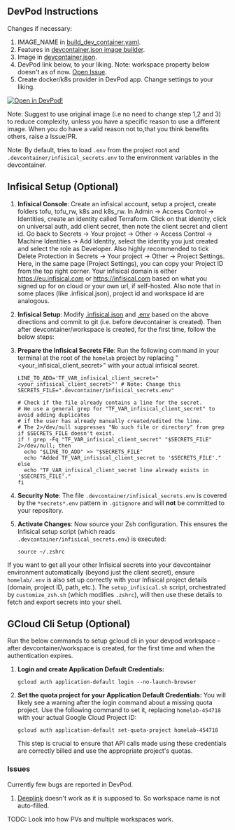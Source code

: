 ## DevPod Instructions

Changes if necessary:
1. IMAGE_NAME in [build_dev_container.yaml](/.github/workflows/build_dev_container.yaml).
2. Features in [devcontainer.json image builder](/.github/.devcontainer/devcontainer.json).
3. Image in [devcontainer.json](/.devcontainer/devcontainer.json).
4. DevPod link below, to your liking. Note: workspace property below doesn't as of now. [Open Issue](https://github.com/loft-sh/devpod/issues/1843).
5. Create docker/k8s provider in DevPod app. Change settings to your liking.

[![Open in DevPod!](https://devpod.sh/assets/open-in-devpod.svg)](https://devpod.sh/open#git@github.com:karteekiitg/homelab.git@prod&workspace=my-k8s-workspace&provider=docker&ide=zed)

Note: Suggest to use original image (i.e no need to change step 1,2 and 3) to reduce complexity, unless you have a specific reason to use a different image. When you do have a valid reason not to,that you think benefits others, raise a Issue/PR.

Note: By default, tries to load `.env` from the project root and `.devcontainer/infisical_secrets.env` to the environment variables in the devcontainer.

## Infisical Setup (Optional)

1.  **Infisical Console**:
    Create an infisical account, setup a project, create folders tofu, tofu_rw, k8s and k8s_rw. In Admin -> Access Control -> Identities, create an identity called Terraform. Click on that identity, click on universal auth, add client secret, then note the client secret and client id. Go back to Secrets -> Your project -> Other -> Access Control -> Machine Identities -> Add Identity, select the identity you just created and select the role as Developer. Also highly recommended to tick Delete Protection in Secrets -> Your project -> Other -> Project Settings. Here, in the same page (Project Settings), you can copy your Project ID from the top right corner. Your infisical domain is either https://eu.infisical.com or https://infisical.com based on what you signed up for on cloud or your own url, if self-hosted. Also note that in some places (like .infisical.json), project id and workspace id are analogous.

2.  **Infisical Setup**:
    Modify [.infisical.json](/.infisical.json) and [.env](/.env) based on the above directions and commit to git (i.e. before devcontainer is created). Then after devcontainer/workspace is created, for the first time, follow the below steps:

3.  **Prepare the Infisical Secrets File**:
    Run the following command in your terminal at the root of the `homelab` project by replacing "<your_infisical_client_secret>" with your actual infisical secret.
    ```shell
    LINE_TO_ADD='TF_VAR_infisical_client_secret="<your_infisical_client_secret>"' # Note: Change this
    SECRETS_FILE=".devcontainer/infisical_secrets.env"

    # Check if the file already contains a line for the secret.
    # We use a general grep for "TF_VAR_infisical_client_secret" to avoid adding duplicates
    # if the user has already manually created/edited the line.
    # The 2>/dev/null suppresses "No such file or directory" from grep if $SECRETS_FILE doesn't exist.
    if ! grep -Fq "TF_VAR_infisical_client_secret" "$SECRETS_FILE" 2>/dev/null; then
      echo "$LINE_TO_ADD" >> "$SECRETS_FILE"
      echo "Added TF_VAR_infisical_client_secret to '$SECRETS_FILE'."
    else
      echo "TF_VAR_infisical_client_secret line already exists in '$SECRETS_FILE'."
    fi
    ```

4.  **Security Note**:
    The file `.devcontainer/infisical_secrets.env` is covered by the `*secrets*.env` pattern in `.gitignore` and will **not** be committed to your repository.

5.  **Activate Changes**:
    Now source your Zsh configuration. This ensures the Infisical setup script (which reads `.devcontainer/infisical_secrets.env`) is executed:
    ```shell
    source ~/.zshrc
    ```

If you want to get all your other Infisical secrets into your devcontainer environment automatically (beyond just the client secret), ensure `homelab/.env` is also set up correctly with your Infisical project details (domain, project ID, path, etc.). The `setup_infisical.sh` script, orchestrated by `customize_zsh.sh` (which modifies `.zshrc`), will then use these details to fetch and export secrets into your shell.

## GCloud Cli Setup (Optional)
Run the below commands to setup gcloud cli in your devpod workspace - after devcontainer/workspace is created, for the first time and when the authentication expires.

1.  **Login and create Application Default Credentials:**
    ```shell
    gcloud auth application-default login --no-launch-browser
    ```
2.  **Set the quota project for your Application Default Credentials:**
    You will likely see a warning after the login command about a missing quota project. Use the following command to set it, replacing `homelab-454718` with your actual Google Cloud Project ID:
    ```shell
    gcloud auth application-default set-quota-project homelab-454718
    ```
    This step is crucial to ensure that API calls made using these credentials are correctly billed and use the appropriate project's quotas.

### Issues
Currently few bugs are reported in DevPod.
1. [Deeplink](https://github.com/loft-sh/devpod/issues/1843) doesn't work as it is supposed to. So workspace name is not auto-filled.

TODO: Look into how PVs and multiple workspaces work.
